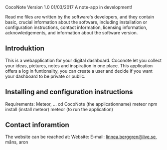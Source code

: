 CocoNote Version 1.0 01/03/2017
A note-app in development!

Read me files are written by the software's developers, and they contain basic, 
crucial information about the software, 
including installation or configuration instructions, 
contact information, 
licensing information, 
acknowledgements, 
and information about the software version.

Introduktion
-------------------------
This is a webapplication for your digital dashboard. Coconote let you collect your ideas, pictures, notes and inspiration in one place. 
This application offers a log in funtionality, you can create a user and decide if you want your dashboard to be private or public.

Installing and configuration instructions
------------------------
Requirements: Meteor, ... 
cd CocoNote (the applicationname)
meteor npm install (install meteor)
meteor (to run the application)

Contact inforamtion
------------------------
The website can be reached at:
Website: 
E-mail: linnea.berggren@live.se, måns, aron




